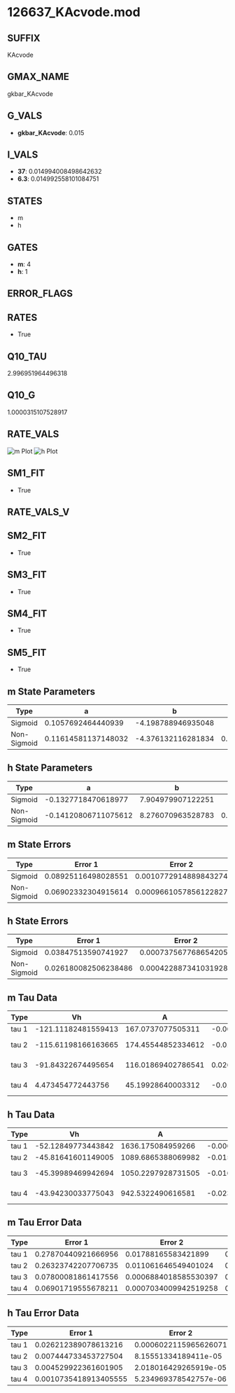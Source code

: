 # 126637_KAcvode.mod

## SUFFIX

KAcvode

## GMAX_NAME

gkbar_KAcvode

## G_VALS

- **gkbar_KAcvode**: 0.015

## I_VALS

- **37**: 0.014994008498642632
- **6.3**: 0.014992558101084751

## STATES

- m
- h

## GATES

- **m**: 4
- **h**: 1

## ERROR_FLAGS


## RATES

- True

## Q10_TAU

2.996951964496318

## Q10_G

1.0000315107528917

## RATE_VALS

![m Plot](/Users/pbozelos/Dropbox/icg-Chai-Panos/supermodels/output_markdown_files/K/126637_KAcvode.mod/images/m.png)
![h Plot](/Users/pbozelos/Dropbox/icg-Chai-Panos/supermodels/output_markdown_files/K/126637_KAcvode.mod/images/h.png)

## SM1_FIT

- True

## RATE_VALS_V

## SM2_FIT

- True

## SM3_FIT

- True

## SM4_FIT

- True

## SM5_FIT

- True

## m State Parameters

| Type | a | b | c | d |
| --- | --- | --- | --- | --- |
| Sigmoid | 0.1057692464440939 | -4.198788946935048 |
| Non-Sigmoid | 0.11614581137148032 | -4.376132116281834 | 0.9659247708095776 | 0.051785667376653445 |

## h State Parameters

| Type | a | b | c | d |
| --- | --- | --- | --- | --- |
| Sigmoid | -0.1327718470618977 | 7.904979907122251 |
| Non-Sigmoid | -0.14120806711075612 | 8.276070963528783 | 0.9651227433264833 | -0.004047929119077433 |

## m State Errors

| Type | Error 1 | Error 2 | Error 3 |
| --- | --- | --- | --- |
| Sigmoid | 0.08925116498028551 | 0.0010772914889843274 | 0.04868924738254709 |
| Non-Sigmoid | 0.06902332304915614 | 0.0009661057856122827 | 0.037654339322609004 |

## h State Errors

| Type | Error 1 | Error 2 | Error 3 |
| --- | --- | --- | --- |
| Sigmoid | 0.03847513590741927 | 0.0007375677686542052 | 0.03191263732565544 |
| Non-Sigmoid | 0.026180082506238486 | 0.0004228873410319282 | 0.021714685561805072 |

## m Tau Data

| Type | Vh | A | b1 | b2 | c1 | c2 | d1 | d2 | e1 | e2 |
| --- | --- | --- | --- | --- | --- | --- | --- | --- | --- | --- |
| tau 1 | -121.11182481559413 | 167.0737077505311 | -0.00946057346228928 | 0.009460501467823436 |
| tau 2 | -115.61198166163665 | 174.45544852334612 | -0.012544258540539603 | 2.00009690804927e-05 | 0.012541487595118316 | -1.999313123271412e-05 |
| tau 3 | -91.84322674495654 | 116.01869402786541 | 0.0260797693277375 | 0.0009119487842231721 | -5.437476484945718e-06 | 0.02701637602038107 | -0.00011595961345078863 | 9.057952799306796e-08 |
| tau 4 | 4.473454772443756 | 45.19928640003312 | -0.010810028125724902 | -9.115973627298941e-05 | 6.105877850205613e-07 | 6.9944498936780455e-09 | 0.010807574916993157 | -0.00027334791322401004 | -8.543410721382924e-06 | -1.4071086200760868e-07 |

## h Tau Data

| Type | Vh | A | b1 | b2 | c1 | c2 | d1 | d2 | e1 | e2 |
| --- | --- | --- | --- | --- | --- | --- | --- | --- | --- | --- |
| tau 1 | -52.12849773443842 | 1636.175084959266 | -0.00020578796472597649 | 0.1059306123310678 |
| tau 2 | -45.81641601149005 | 1089.6865388069982 | -0.015838750999250292 | -0.000152164499278819 | 0.13236413234010008 | -0.0010998372929776955 |
| tau 3 | -45.39989469942694 | 1050.2297928731505 | -0.01638031823370288 | -0.000126780168828574 | 4.1682126038684367e-07 | 0.13602339297738175 | -0.0014441398288674652 | 4.318451747997257e-06 |
| tau 4 | -43.94230033775043 | 942.5322490616581 | -0.02390578763080029 | -0.00028688796162129355 | 1.6935918262401124e-07 | 1.5226757643027967e-08 | 0.13451372726926317 | -0.0012581227208185955 | -3.4119645533616002e-06 | 4.738598543602094e-08 |

## m Tau Error Data

| Type | Error 1 | Error 2 | Error 3 |
| --- | --- | --- | --- |
| tau 1 | 0.27870440921666956 | 0.01788165583421899 | 0.09489418343206556 |
| tau 2 | 0.26323742207706735 | 0.011061646549401024 | 0.08962793336127543 |
| tau 3 | 0.07800081861417556 | 0.0006884018585530397 | 0.026557972334303997 |
| tau 4 | 0.06901719555678211 | 0.0007034009942519258 | 0.023499199146291443 |

## h Tau Error Data

| Type | Error 1 | Error 2 | Error 3 |
| --- | --- | --- | --- |
| tau 1 | 0.026212389078613216 | 0.0006022115965626071 | 0.019930587033021117 |
| tau 2 | 0.007444733453727504 | 8.15551334189411e-05 | 0.0056606022286698745 |
| tau 3 | 0.004529922361601905 | 2.018016429265919e-05 | 0.0034443259486941756 |
| tau 4 | 0.0010735418913405555 | 5.234969378542757e-06 | 0.0008162674540953753 |

